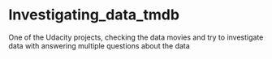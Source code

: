 # Investigating_data_tmdb
One of the Udacity projects, checking the data movies and try to investigate data with answering multiple questions about the data
